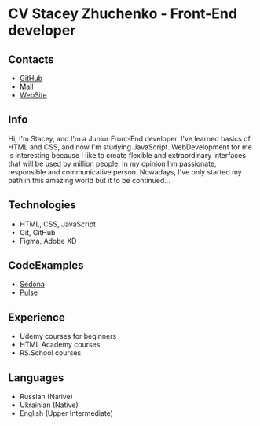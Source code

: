 # CV Stacey Zhuchenko - Front-End developer

## Contacts

- [GitHub](https://github.com/staceyzhu/)
- [Mail](nastyaj91@gmail.com)
- [WebSite](staceyzhuchenko.com)

## Info

Hi, I'm Stacey, and I'm a Junior Front-End developer. I've learned basics of HTML and CSS, and now I'm studying JavaScript. WebDevelopment for me is interesting because I like to create flexible and extraordinary interfaces that will be used by million people. In my opinion I'm passionate, responsible and communicative person. Nowadays, I've only started my path in this amazing world but it to be continued...

## Technologies

- HTML, CSS, JavaScript
- Git, GitHub
- Figma, Adobe XD

## CodeExamples
- [Sedona](https://github.com/staceyzhu/sedona)
- [Pulse](https://github.com/staceyzhu/pulse)

## Experience
- Udemy courses for beginners
- HTML Academy courses
- RS.School courses

## Languages
- Russian (Native)
- Ukrainian (Native)
- English (Upper Intermediate)